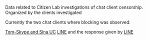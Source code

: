 Data related to Citizen Lab investigations of chat client censorship.  Organized by the clients investigated

Currently the two chat clients where blocking was observed:

[Tom-Skype and Sina UC](http://china-chats.net)
[LINE](https://citizenlab.org/2013/11/asia-chats-investigating-regionally-based-keyword-censorship-line/)
and the response given by [LINE](https://citizenlab.org/2013/12/asia-chats-line-responds/)
